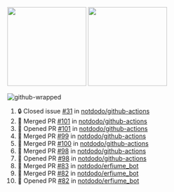 <a href="https://github.com/notdodo"><img src="https://github-readme-stats.vercel.app/api?username=notdodo&count_private=true&theme=dark" height="180" /></a> <a href="https://github.com/notdodo"><img src="https://github-readme-stats.vercel.app/api/top-langs/?username=notdodo&langs_count=8&theme=dark&hide=tex,java,html,css&layout=compact" height="180" /></a>

![github-wrapped](https://github.com/notdodo/notdodo/assets/6991986/fb310ed4-7b6b-48dd-a447-4c85e6000edb)

<!--START_SECTION:activity-->
1. 🔒 Closed issue [#31](https://github.com/notdodo/github-actions/issues/31) in [notdodo/github-actions](https://github.com/notdodo/github-actions)
2. 🎉 Merged PR [#101](https://github.com/notdodo/github-actions/pull/101) in [notdodo/github-actions](https://github.com/notdodo/github-actions)
3. 💪 Opened PR [#101](https://github.com/notdodo/github-actions/pull/101) in [notdodo/github-actions](https://github.com/notdodo/github-actions)
4. 🎉 Merged PR [#99](https://github.com/notdodo/github-actions/pull/99) in [notdodo/github-actions](https://github.com/notdodo/github-actions)
5. 🎉 Merged PR [#100](https://github.com/notdodo/github-actions/pull/100) in [notdodo/github-actions](https://github.com/notdodo/github-actions)
6. 🎉 Merged PR [#98](https://github.com/notdodo/github-actions/pull/98) in [notdodo/github-actions](https://github.com/notdodo/github-actions)
7. 💪 Opened PR [#98](https://github.com/notdodo/github-actions/pull/98) in [notdodo/github-actions](https://github.com/notdodo/github-actions)
8. 🎉 Merged PR [#83](https://github.com/notdodo/erfiume_bot/pull/83) in [notdodo/erfiume_bot](https://github.com/notdodo/erfiume_bot)
9. 🎉 Merged PR [#82](https://github.com/notdodo/erfiume_bot/pull/82) in [notdodo/erfiume_bot](https://github.com/notdodo/erfiume_bot)
10. 💪 Opened PR [#82](https://github.com/notdodo/erfiume_bot/pull/82) in [notdodo/erfiume_bot](https://github.com/notdodo/erfiume_bot)
<!--END_SECTION:activity-->
